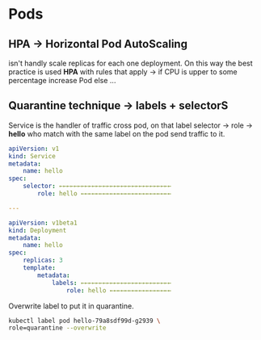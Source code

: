 # Pods

## HPA → Horizontal Pod AutoScaling

isn't handly scale replicas for each one deployment. On this way the best practice is used  **HPA** with rules that apply → if CPU is upper to some percentage increase Pod else ... 

## Quarantine technique → labels + selectorS

Service is the handler of traffic cross pod, on that label selector → role → **hello** who match with the same label on the pod send traffic to it.

```yaml
apiVersion: v1
kind: Service
metadata:
    name: hello
spec:
    selector: ←←←←←←←←←←←←←←←←←←←←←←←←←←←←←←←
        role: hello ←←←←←←←←←←←←←←←←←←←←←←←←←

---

apiVersion: v1beta1
kind: Deployment
metadata:
    name: hello
spec:
    replicas: 3
    template:
        metadata:
            labels: ←←←←←←←←←←←←←←←←←←←←←←←←←
                role: hello ←←←←←←←←←←←←←←←←←

```

Overwrite label to put it in quarantine.

```bash
kubectl label pod hello-79a8sdf99d-g2939 \
role=quarantine --overwrite
```



